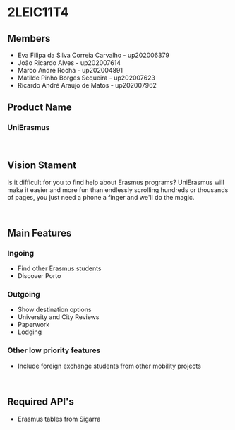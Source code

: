 # 2LEIC11T4

## Members

- Eva Filipa da Silva Correia Carvalho - up202006379
- João Ricardo Alves - up202007614
- Marco André Rocha - up202004891
- Matilde Pinho Borges Sequeira - up202007623
- Ricardo André Araújo de Matos - up202007962

## Product Name
### UniErasmus

<br>

## Vision Stament

Is it difficult for you to find help about Erasmus programs? UniErasmus will make it easier and more fun than endlessly scrolling hundreds or thousands of pages, you just need a phone a finger and we'll do the magic.

<br>

## Main Features

### Ingoing
 - Find other Erasmus students
 - Discover Porto

### Outgoing
 - Show destination options
 - University and City Reviews
 - Paperwork 
 - Lodging
 
### Other low priority features
 - Include foreign exchange students from other mobility projects

<br>

## Required API's

- Erasmus tables from Sigarra 
